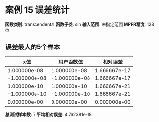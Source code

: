 # 案例 15 误差统计

**函数类别**: transcendental
**函数子类**: sin
**输入范围**: 未指定范围
**MPFR精度**: 128 位

## 误差最大的5个样本

| x值 | 用户函数值 | 相对误差 |
|-----|-----------|----------|
| 1.000000e-08 | 1.000000e-08 | 1.666667e-17 |
| -1.000000e-08 | -1.000000e-08 | 1.666667e-17 |
| 1.000000e-10 | 1.000000e-10 | 1.666667e-21 |
| -1.000000e-10 | -1.000000e-10 | 1.666667e-21 |
| 0.000000e+00 | 0.000000e+00 | 0.000000e+00 |

**总测试样本数**: 7
**平均相对误差**: 4.762381e-18

